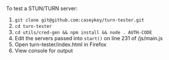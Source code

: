 To test a STUN/TURN server:
1. `git clone git@github.com:caseykey/turn-tester.git`
2. `cd turn-tester`
3. `cd utils/cred-gen && npm install && node . AUTH-CODE`
4. Edit the servers passed into `start()` on line 231 of /js/main.js 
5. Open turn-tester/index.html in Firefox
6. View console for output
